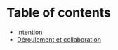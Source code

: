 # Table of contents

* [Intention](README.md)
* [Déroulement et collaboration](deroulement-et-collaboration.md)
